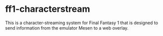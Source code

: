 # ff1-characterstream
This is a character-streaming system for Final Fantasy 1 that is designed to send information from the emulator Mesen to a web overlay.
